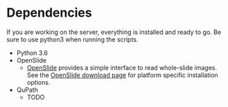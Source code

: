 # Dependencies

If you are working on the server, everything is installed and ready to go. Be sure to use python3 when running the scripts.

- Python 3.6
- OpenSlide
  - [OpenSlide](https://openslide.org/) provides a simple interface to read whole-slide images. See the [OpenSlide download page](https://openslide.org/download/) for platform specific installation options.
- QuPath
  - TODO

